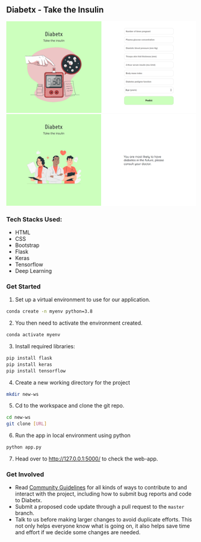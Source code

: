 ## Diabetx - Take the Insulin


![](image.PNG)
![](image_2.PNG)


### Tech Stacks Used:

- HTML
- CSS
- Bootstrap
- Flask
- Keras
- Tensorflow
- Deep Learning

### Get Started

1) Set up a virtual environment to use for our application.
```sh
conda create -n myenv python=3.8
```
2) You then need to activate the environment created.
```sh
conda activate myenv
```
3) Install required libraries:
```sh
pip install flask
pip install keras
pip install tensorflow
```
4) Create a new working directory for the project
```sh
mkdir new-ws
```
5) Cd to the workspace and clone the git repo.
```sh
cd new-ws
git clone [URL]
```
6) Run the app in local environment using python
```sh
python app.py
```
7) Head over to http://127.0.0.1:5000/ to check the web-app.

### Get Involved

*  Read [Community Guidelines](<https://github.com/yadvi12/Diabetx/blob/main/CONTRIBUTING.md>) for all
   kinds of ways to contribute to and interact with the project,
   including how to submit bug reports and
   code to Diabetx.
*  Submit a proposed code update through a pull request to the ``master`` branch.
*  Talk to us before making larger changes
   to avoid duplicate efforts. This not only helps everyone
   know what is going on, it also helps save time and effort if we decide
   some changes are needed.
